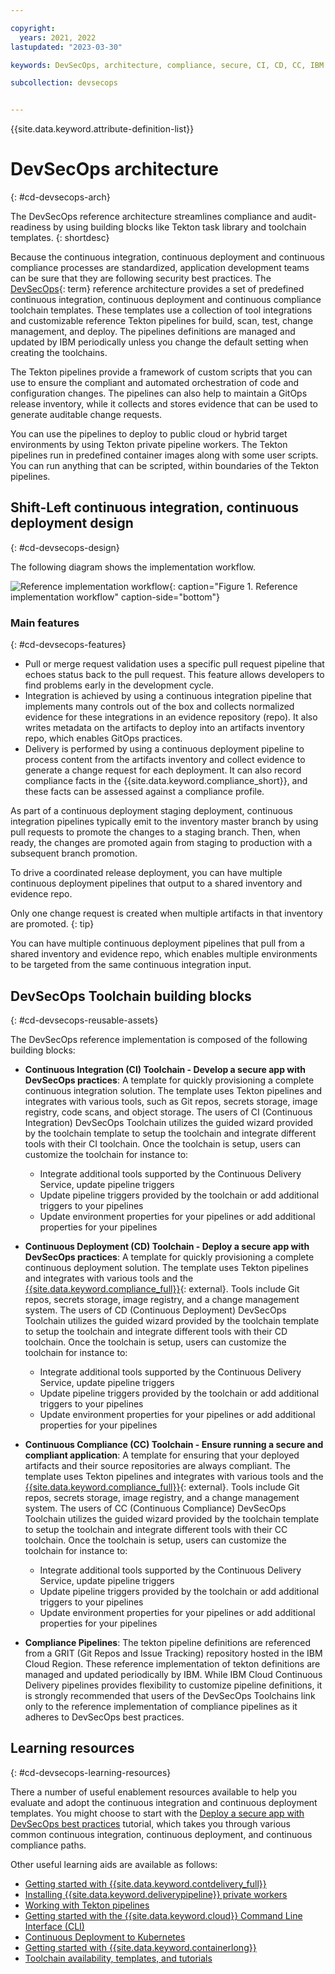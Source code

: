 ```yaml
---

copyright: 
  years: 2021, 2022
lastupdated: "2023-03-30"

keywords: DevSecOps, architecture, compliance, secure, CI, CD, CC, IBM Cloud

subcollection: devsecops


---
```


{{site.data.keyword.attribute-definition-list}}

# DevSecOps architecture
{: #cd-devsecops-arch}

The DevSecOps reference architecture streamlines compliance and audit-readiness by using building blocks like Tekton task library and toolchain templates.
{: shortdesc}

Because the continuous integration, continuous deployment and continuous compliance processes are standardized, application development teams can be sure that they are following security best practices. The [DevSecOps](#x9892260){: term} reference architecture provides a set of predefined continuous integration, continuous deployment and continuous compliance toolchain templates. These templates use a collection of tool integrations and customizable reference Tekton pipelines for build, scan, test, change management, and deploy. The pipelines definitions are managed and updated by IBM periodically unless you change the default setting when creating the toolchains. 

The Tekton pipelines provide a framework of custom scripts that you can use to ensure the compliant and automated orchestration of code and configuration changes. The pipelines can also help to maintain a GitOps release inventory, while it collects and stores evidence that can be used to generate auditable change requests.

You can use the pipelines to deploy to public cloud or hybrid target environments by using Tekton private pipeline workers. The Tekton pipelines run in predefined container images along with some user scripts. You can run anything that can be scripted, within boundaries of the Tekton pipelines.

## Shift-Left continuous integration, continuous deployment design
{: #cd-devsecops-design}

The following diagram shows the implementation workflow.

![Reference implementation workflow](images/cm-arch.png "Reference implementation workflow"){: caption="Figure 1. Reference implementation workflow" caption-side="bottom"}

### Main features
{: #cd-devsecops-features}

* Pull or merge request validation uses a specific pull request pipeline that echoes status back to the pull request. This feature allows developers to find problems early in the development cycle.
* Integration is achieved by using a continuous integration pipeline that implements many controls out of the box and collects normalized evidence for these integrations in an evidence repository (repo). It also writes metadata on the artifacts to deploy into an artifacts inventory repo, which enables GitOps practices.
* Delivery is performed by using a continuous deployment pipeline to process content from the artifacts inventory and collect evidence to generate a change request for each deployment. It can also record compliance facts in the {{site.data.keyword.compliance_short}}, and these facts can be assessed against a compliance profile. 

As part of a continuous deployment staging deployment, continuous integration pipelines typically emit to the inventory master branch by using pull requests to promote the changes to a staging branch. Then, when ready, the changes are promoted again from staging to production with a subsequent branch promotion. 

To drive a coordinated release deployment, you can have multiple continuous deployment pipelines that output to a shared inventory and evidence repo. 

Only one change request is created when multiple artifacts in that inventory are promoted.
{: tip}

You can have multiple continuous deployment pipelines that pull from a shared inventory and evidence repo, which enables multiple environments to be targeted from the same continuous integration input.

## DevSecOps Toolchain building blocks
{: #cd-devsecops-reusable-assets}

The DevSecOps reference implementation is composed of the following building blocks:

* **Continuous Integration (CI) Toolchain - Develop a secure app with DevSecOps practices**: A template for quickly provisioning a complete continuous integration solution. The template uses Tekton pipelines and integrates with various tools, such as Git repos, secrets storage, image registry, code scans, and object storage. The users of CI (Continuous Integration) DevSecOps Toolchain utilizes the guided wizard provided by the toolchain template to setup the toolchain and integrate different tools with their CI toolchain. Once the toolchain is setup, users can customize the toolchain for instance to:

     - Integrate additional tools supported by the Continuous Delivery Service, update pipeline triggers 
     - Update pipeline triggers provided by the toolchain or add additional triggers to your pipelines
     - Update environment properties for your pipelines or add additional properties for your pipelines  

* **Continuous Deployment (CD) Toolchain - Deploy a secure app with DevSecOps practices**:  A template for quickly provisioning a complete continuous deployment solution. The template uses Tekton pipelines and integrates with various tools and the [{{site.data.keyword.compliance_full}}](https://www.ibm.com/cloud/security-and-compliance-center){: external}. Tools include Git repos, secrets storage, image registry, and a change management system. The users of CD (Continuous Deployment) DevSecOps Toolchain utilizes the guided wizard provided by the toolchain template to setup the toolchain and integrate different tools with their CD toolchain. Once the toolchain is setup, users can customize the toolchain for instance to:

    - Integrate additional tools supported by the Continuous Delivery Service, update pipeline triggers 
    - Update pipeline triggers provided by the toolchain or add additional triggers to your pipelines
    - Update environment properties for your pipelines or add additional properties for your pipelines

* **Continuous Compliance (CC) Toolchain - Ensure running a secure and compliant application**: A template for ensuring that your deployed artifacts and their source repositories are always compliant. The template uses Tekton pipelines and integrates with various tools and the [{{site.data.keyword.compliance_full}}](https://www.ibm.com/cloud/security-and-compliance-center){: external}. Tools include Git repos, secrets storage, image registry, and a change management system. The users of CC (Continuous Compliance) DevSecOps Toolchain utilizes the guided wizard provided by the toolchain template to setup the toolchain and integrate different tools with their CC toolchain. Once the toolchain is setup, users can customize the toolchain for instance to:

     - Integrate additional tools supported by the Continuous Delivery Service, update pipeline triggers 
     - Update pipeline triggers provided by the toolchain or add additional triggers to your pipelines
     - Update environment properties for your pipelines or add additional properties for your pipelines

* **Compliance Pipelines**: The tekton pipeline definitions are referenced from a GRIT (Git Repos and Issue Tracking) repository hosted in the IBM Cloud Region. These reference implementation of tekton definitions are managed and updated periodically by IBM. While IBM Cloud Continuous Delivery pipelines provides flexibility to customize pipeline definitions, it is strongly recommended that users of the DevSecOps Toolchains link only to the reference implementation of compliance pipelines as it adheres to DevSecOps best practices.

## Learning resources
{: #cd-devsecops-learning-resources}

There a number of useful enablement resources available to help you evaluate and adopt the continuous integration and continuous deployment templates. You might choose to start with the [Deploy a secure app with DevSecOps best practices](/docs/devsecops?topic=devsecops-tutorial-cd-devsecops) tutorial, which takes you through various common continuous integration, continuous deployment, and continuous compliance paths.

Other useful learning aids are available as follows:

* [Getting started with {{site.data.keyword.contdelivery_full}}](/docs/ContinuousDelivery?topic=ContinuousDelivery-getting-started)
* [Installing {{site.data.keyword.deliverypipeline}} private workers](/docs/ContinuousDelivery?topic=ContinuousDelivery-install-private-workers)
* [Working with Tekton pipelines](/docs/ContinuousDelivery?topic=ContinuousDelivery-tekton-pipelines)
* [Getting started with the {{site.data.keyword.cloud}} Command Line Interface (CLI)](/docs/cli?topic=cli-getting-started)
* [Continuous Deployment to Kubernetes](/docs/solution-tutorials?topic=solution-tutorials-continuous-deployment-to-kubernetes)
* [Getting started with {{site.data.keyword.containerlong}}](/docs/containers?topic=containers-getting-started)
* [Toolchain availability, templates, and tutorials](/docs/ContinuousDelivery?topic=ContinuousDelivery-cd_about)
